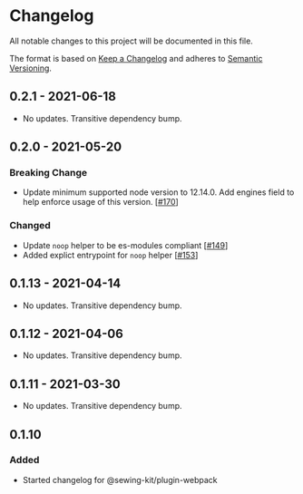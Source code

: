 # Changelog

All notable changes to this project will be documented in this file.

The format is based on [Keep a Changelog](http://keepachangelog.com/en/1.0.0/)
and adheres to [Semantic Versioning](http://semver.org/spec/v2.0.0.html).

<!-- ## Unreleased -->

## 0.2.1 - 2021-06-18

- No updates. Transitive dependency bump.

## 0.2.0 - 2021-05-20

### Breaking Change

- Update minimum supported node version to 12.14.0. Add engines field to help enforce usage of this version. [[#170](https://github.com/Shopify/sewing-kit-next/pull/170)]

### Changed

- Update `noop` helper to be es-modules compliant [[#149](https://github.com/Shopify/sewing-kit-next/pull/149)]
- Added explict entrypoint for `noop` helper [[#153](https://github.com/Shopify/sewing-kit-next/pull/153)]

## 0.1.13 - 2021-04-14

- No updates. Transitive dependency bump.

## 0.1.12 - 2021-04-06

- No updates. Transitive dependency bump.

## 0.1.11 - 2021-03-30

- No updates. Transitive dependency bump.

## 0.1.10

### Added

- Started changelog for @sewing-kit/plugin-webpack
